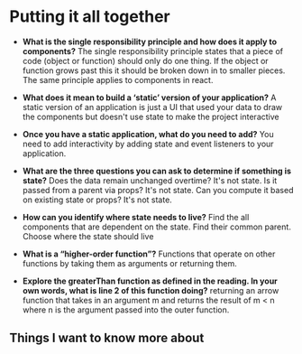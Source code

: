 # Putting it all together

* **What is the single responsibility principle and how does it apply to components?** The single responsibility principle states that a piece of code (object or function) should only do one thing. If the object or function grows past this it should be broken down in to smaller pieces. The same principle applies to components in react.

* **What does it mean to build a ‘static’ version of your application?** A static version of an application is just a UI that used your data to draw the components but doesn't use state to make the project interactive

* **Once you have a static application, what do you need to add?** You need to add interactivity by adding state and event listeners to your application.

* **What are the three questions you can ask to determine if something is state?** Does the data remain unchanged overtime? It's not state. Is it passed from a parent via props? It's not state. Can you compute it based on existing state or props? It's not state.

* **How can you identify where state needs to live?** Find the all components that are dependent on the state. Find their common parent. Choose where the state should live

* **What is a “higher-order function”?** Functions that operate on other functions by taking them as arguments or returning them.

* **Explore the greaterThan function as defined in the reading. In your own words, what is line 2 of this function doing?** returning an arrow function that takes in an argument m and returns the result of m < n where n is the argument passed into the outer function.

## Things I want to know more about 